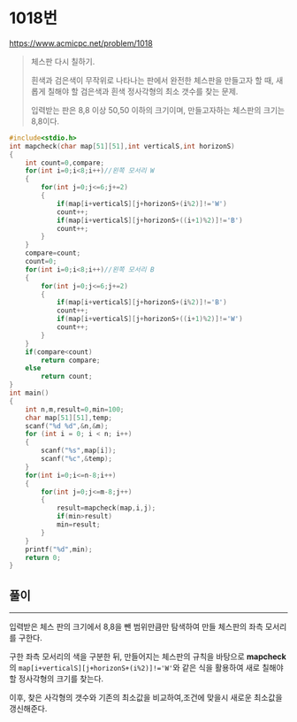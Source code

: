 # 1018번
https://www.acmicpc.net/problem/1018
> 체스판 다시 칠하기.
>
> 흰색과 검은색이 무작위로 나타나는 판에서 완전한 체스판을 만들고자 할 때, 새롭게 칠해야 할 검은색과 흰색 정사각형의 최소 갯수를 찾는 문제.
>
> 입력받는 판은 8,8 이상 50,50 이하의 크기이며, 만들고자하는 체스판의 크기는 8,8이다.
```c
#include<stdio.h>
int mapcheck(char map[51][51],int verticalS,int horizonS)
{
    int count=0,compare;
    for(int i=0;i<8;i++)//왼쪽 모서리 W
    {
        for(int j=0;j<=6;j+=2)
        {
            if(map[i+verticalS][j+horizonS+(i%2)]!='W')
            count++;
            if(map[i+verticalS][j+horizonS+((i+1)%2)]!='B')
            count++;
        }
    }
    compare=count;
    count=0;
    for(int i=0;i<8;i++)//왼쪽 모서리 B
    {
        for(int j=0;j<=6;j+=2)
        {
            if(map[i+verticalS][j+horizonS+(i%2)]!='B')
            count++;
            if(map[i+verticalS][j+horizonS+((i+1)%2)]!='W')
            count++;
        }
    }
    if(compare<count)
        return compare;
    else
        return count;
}
int main()
{
    int n,m,result=0,min=100;
    char map[51][51],temp;
    scanf("%d %d",&n,&m);
    for (int i = 0; i < n; i++)
    {
        scanf("%s",map[i]);
        scanf("%c",&temp);
    }
    for(int i=0;i<=n-8;i++)
    {
        for(int j=0;j<=m-8;j++)
        {
            result=mapcheck(map,i,j);
            if(min>result)
            min=result;
        }
    }
    printf("%d",min);
    return 0;
}
```
## 풀이
----
입력받은 체스 판의 크기에서 8,8을 뺀 범위만큼만 탐색하여 만들 체스판의 좌측 모서리를 구한다.

구한 좌측 모서리의 색을 구분한 뒤, 만들어지는 체스판의 규칙을 바탕으로 **mapcheck**의 `map[i+verticalS][j+horizonS+(i%2)]!='W'`와 같은 식을 활용하여 새로 칠해야 할 정사각형의 크기를 찾는다.

이후, 찾은 사각형의 갯수와 기존의 최소값을 비교하여,조건에 맞을시 새로운 최소값을 갱신해준다.
